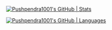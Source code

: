 
[![Pushpendra1001's GitHub | Stats](https://stats.quine.sh/Pushpendra1001/github?theme=dark)](https://quine.sh)

[![Pushpendra1001's GitHub | Languages](https://stats.quine.sh/Pushpendra1001/languages-over-time?theme=light)](https://quine.sh)


